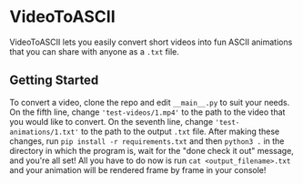 # VideoToASCII

VideoToASCII lets you easily convert short videos into fun ASCII animations that you can share with anyone as a `.txt` file.

## Getting Started
To convert a video, clone the repo and edit `__main__.py` to suit your needs. On the fifth line, change `'test-videos/1.mp4'` to the path to the video that you would like to convert. On the seventh line, change `'test-animations/1.txt'` to the path to the output `.txt` file. After making these changes, run `pip install -r requirements.txt` and then `python3 .` in the directory in which the program is, wait for the "done check it out" message, and you're all set! All you have to do now is run `cat <output_filename>.txt` and your animation will be rendered frame by frame in your console!
